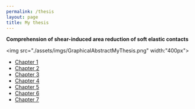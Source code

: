 ```yaml
---
permalink: /thesis
layout: page
title: My thesis
---
```


**Comprehension of shear-induced area reduction of soft elastic contacts**

<img src="./assets/imgs/GraphicalAbstractMyThesis.png" width:"400px">

* [Chapter 1]()
* [Chapter 2]()
* [Chapter 3]()
* [Chapter 4]()
* [Chapter 5]()
* [Chapter 6]()
* [Chapter 7]()
